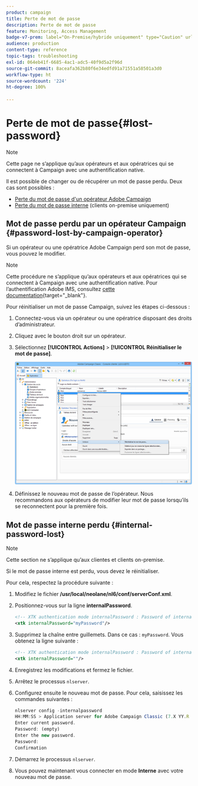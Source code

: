 ```yaml
---
product: campaign
title: Perte de mot de passe
description: Perte de mot de passe
feature: Monitoring, Access Management
badge-v7-prem: label="On-Premise/hybride uniquement" type="Caution" url="https://experienceleague.adobe.com/docs/campaign-classic/using/installing-campaign-classic/architecture-and-hosting-models/hosting-models-lp/hosting-models.html?lang=fr" tooltip="S’applique uniquement aux déploiements on-premise et hybrides"
audience: production
content-type: reference
topic-tags: troubleshooting
exl-id: 064eb41f-6685-4ac1-adc5-40f9d5a2f96d
source-git-commit: 8aceafa362b80f6e34edfd91a71551a58501a3d0
workflow-type: ht
source-wordcount: '224'
ht-degree: 100%

---
```


# Perte de mot de passe{#lost-password}

>[!NOTE]
>
>Cette page ne s’applique qu’aux opérateurs et aux opératrices qui se connectent à Campaign avec une authentification native.

Il est possible de changer ou de récupérer un mot de passe perdu.
Deux cas sont possibles :

* [Perte du mot de passe d&#39;un opérateur Adobe Campaign](#password-lost-by-campaign-operator)
* [Perte du mot de passe interne](#internal-password-lost) (clients on-premise uniquement)

## Mot de passe perdu par un opérateur Campaign {#password-lost-by-campaign-operator}

Si un opérateur ou une opératrice Adobe Campaign perd son mot de passe, vous pouvez le modifier.

>[!NOTE]
>
>Cette procédure ne s’applique qu’aux opérateurs et aux opératrices qui se connectent à Campaign avec une authentification native. Pour l’authentification Adobe IMS, consultez [cette documentation](https://helpx.adobe.com/ie/manage-account/using/change-or-reset-password.html){target="_blank"}.

Pour réinitialiser un mot de passe Campaign, suivez les étapes ci-dessous :

1. Connectez-vous via un opérateur ou une opératrice disposant des droits d’administrateur.
1. Cliquez avec le bouton droit sur un opérateur.
1. Sélectionnez **[!UICONTROL Actions]** > **[!UICONTROL Réinitialiser le mot de passe]**.

   ![](assets/operator-passwd.png)

1. Définissez le nouveau mot de passe de l’opérateur. Nous recommandons aux opérateurs de modifier leur mot de passe lorsqu’ils se reconnectent pour la première fois.

## Mot de passe interne perdu {#internal-password-lost}

>[!NOTE]
>
>Cette section ne s’applique qu’aux clientes et clients on-premise.

Si le mot de passe interne est perdu, vous devez le réinitialiser.

Pour cela, respectez la procédure suivante :

1. Modifiez le fichier **/usr/local/neolane/nl6/conf/serverConf.xml**.

1. Positionnez-vous sur la ligne **internalPassword**.

   ```xml
   <!-- XTK authentication mode internalPassword : Password of internal account -->
   <xtk internalPassword="myPassword"/>
   ```

1. Supprimez la chaîne entre guillemets. Dans ce cas : `myPassword`. Vous obtenez la ligne suivante :

   ```xml
   <!-- XTK authentication mode internalPassword : Password of internal account -->
   <xtk internalPassword=""/>
   ```

1. Enregistrez les modifications et fermez le fichier.

1. Arrêtez le processus `nlserver`.

1. Configurez ensuite le nouveau mot de passe. Pour cela, saisissez les commandes suivantes :

   ```javascript
   nlserver config -internalpassword
   HH:MM:SS > Application server for Adobe Campaign Classic (7.X YY.R build XXX@SHA1) of DD/MM/YYYY
   Enter current password.
   Password: (empty)
   Enter the new password.
   Password: 
   Confirmation 
   ```

1. Démarrez le processus `nlserver`.

1. Vous pouvez maintenant vous connecter en mode **Interne** avec votre nouveau mot de passe.
